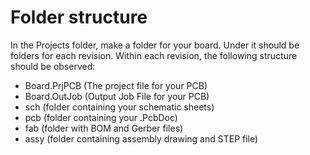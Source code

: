 # Folder structure
In the Projects folder, make a folder for your board. Under it should be folders for each revision. 
Within each revision, the following structure should be observed:
- Board.PrjPCB (The project file for your PCB)
- Board.OutJob (Output Job File for your PCB)
- sch (folder containing your schematic sheets)
- pcb (folder containing your .PcbDoc)
- fab (folder with BOM and Gerber files)
- assy (folder containing assembly drawing and STEP file)
